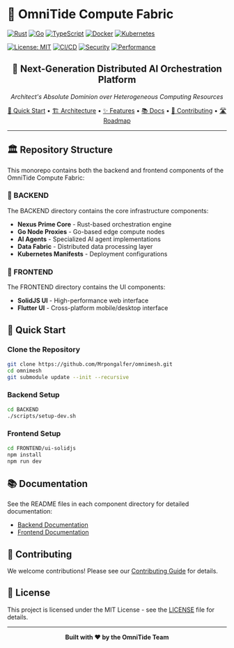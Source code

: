 # 🌊 OmniTide Compute Fabric

[![Rust](https://img.shields.io/badge/Rust-1.75+-CE422B?style=for-the-badge&logo=rust&logoColor=white)](https://rustlang.org/)
[![Go](https://img.shields.io/badge/Go-1.23+-00ADD8?style=for-the-badge&logo=go&logoColor=white)](https://golang.org/)
[![TypeScript](https://img.shields.io/badge/TypeScript-5.3+-3178C6?style=for-the-badge&logo=typescript&logoColor=white)](https://typescriptlang.org/)
[![Docker](https://img.shields.io/badge/Docker-25.0+-2496ED?style=for-the-badge&logo=docker&logoColor=white)](https://docker.com/)
[![Kubernetes](https://img.shields.io/badge/Kubernetes-1.28+-326CE5?style=for-the-badge&logo=kubernetes&logoColor=white)](https://kubernetes.io/)

[![License: MIT](https://img.shields.io/badge/License-MIT-yellow.svg?style=for-the-badge)](LICENSE)
[![CI/CD](https://img.shields.io/badge/CI%2FCD-GitHub%20Actions-2088FF?style=for-the-badge&logo=github-actions&logoColor=white)](https://github.com/features/actions)
[![Security](https://img.shields.io/badge/Security-mTLS%20%2B%20Zero%20Trust-FF6B6B?style=for-the-badge&logo=security&logoColor=white)](#security)
[![Performance](https://img.shields.io/badge/Performance-Rust%20%2B%20Tokio-CE422B?style=for-the-badge&logo=rust&logoColor=white)](#performance)

<div align="center">
  <h2>🚀 Next-Generation Distributed AI Orchestration Platform</h2>
  <p><em>Architect's Absolute Dominion over Heterogeneous Computing Resources</em></p>
  
  <a href="#quick-start">🚀 Quick Start</a> •
  <a href="#architecture">🏗️ Architecture</a> •
  <a href="#features">✨ Features</a> •
  <a href="#documentation">📚 Docs</a> •
  <a href="#contributing">🤝 Contributing</a> •
  <a href="#roadmap">🛣️ Roadmap</a>
</div>

---

## 🏛️ Repository Structure

This monorepo contains both the backend and frontend components of the OmniTide Compute Fabric:

### 🔧 BACKEND

The BACKEND directory contains the core infrastructure components:

- **Nexus Prime Core** - Rust-based orchestration engine
- **Go Node Proxies** - Go-based edge compute nodes
- **AI Agents** - Specialized AI agent implementations
- **Data Fabric** - Distributed data processing layer
- **Kubernetes Manifests** - Deployment configurations

### 🎨 FRONTEND

The FRONTEND directory contains the UI components:

- **SolidJS UI** - High-performance web interface
- **Flutter UI** - Cross-platform mobile/desktop interface

## 🚀 Quick Start

### Clone the Repository

```bash
git clone https://github.com/Mrpongalfer/omnimesh.git
cd omnimesh
git submodule update --init --recursive
```

### Backend Setup

```bash
cd BACKEND
./scripts/setup-dev.sh
```

### Frontend Setup

```bash
cd FRONTEND/ui-solidjs
npm install
npm run dev
```

## 📚 Documentation

See the README files in each component directory for detailed documentation:

- [Backend Documentation](BACKEND/README.md)
- [Frontend Documentation](FRONTEND/ui-solidjs/README.md)

## 🤝 Contributing

We welcome contributions! Please see our [Contributing Guide](BACKEND/CONTRIBUTING.md) for details.

## 📄 License

This project is licensed under the MIT License - see the [LICENSE](LICENSE) file for details.

---

<div align="center">
  <strong>Built with ❤️ by the OmniTide Team</strong>
</div>
